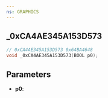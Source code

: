 ```yaml
---
ns: GRAPHICS
---
```

## _0xCA4AE345A153D573

```c
// 0xCA4AE345A153D573 0x64BA4648
void _0xCA4AE345A153D573(BOOL p0);
```


## Parameters
* **p0**: 

